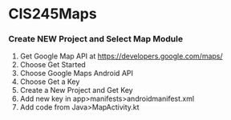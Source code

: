 # CIS245Maps

### Create NEW Project and Select Map Module
1. Get Google Map API at https://developers.google.com/maps/
2. Choose Get Started
3. Choose Google Maps Android API
4. Choose Get a Key
5. Create a New Project and Get Key
6. Add new key in app>manifests>androidmanifest.xml
7. Add code from Java>MapActivity.kt
